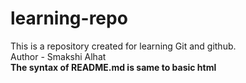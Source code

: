 # learning-repo
This is a repository created for learning Git and github.
<br>
Author - Smakshi Alhat
<br>
<b>The syntax of README.md is same to basic html</b>
